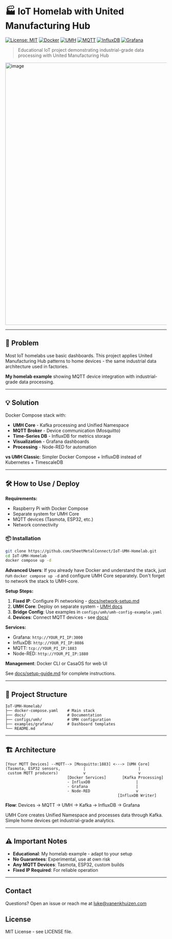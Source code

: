 # 🏭 IoT Homelab with United Manufacturing Hub

[![License: MIT](https://img.shields.io/badge/License-MIT-blue.svg)](LICENSE)
[![Docker](https://img.shields.io/badge/Docker-Compose-2496ED.svg)](#)
[![UMH](https://img.shields.io/badge/UMH-Core-orange.svg)](#)
[![MQTT](https://img.shields.io/badge/MQTT-Mosquitto-purple.svg)](#)
[![InfluxDB](https://img.shields.io/badge/InfluxDB-v2.7-22ADF6.svg)](#)
[![Grafana](https://img.shields.io/badge/Grafana-Latest-F46800.svg)](#)

> Educational IoT project demonstrating industrial-grade data processing with United Manufacturing Hub

<img width="1472" height="819" alt="image" src="https://github.com/user-attachments/assets/d3c94faf-fa7b-4ac7-9fbc-71031b4ec951" />

---

## 🧠 Problem

Most IoT homelabs use basic dashboards. This project applies United Manufacturing Hub patterns to home devices - the same industrial data architecture used in factories.

**My homelab example** showing MQTT device integration with industrial-grade data processing.

---

## 💡 Solution

Docker Compose stack with:
- **UMH Core** - Kafka processing and Unified Namespace
- **MQTT Broker** - Device communication (Mosquitto)
- **Time-Series DB** - InfluxDB for metrics storage
- **Visualization** - Grafana dashboards
- **Processing** - Node-RED for automation

**vs UMH Classic**: Simpler Docker Compose + InfluxDB instead of Kubernetes + TimescaleDB

---

## 🛠 How to Use / Deploy

**Requirements:**
- Raspberry Pi with Docker Compose
- Separate system for UMH Core
- MQTT devices (Tasmota, ESP32, etc.)
- Network connectivity

### 📦 Installation

```bash
git clone https://github.com/SheetMetalConnect/IoT-UMH-Homelab.git
cd IoT-UMH-Homelab
docker compose up -d
```

**Advanced Users**: If you already have Docker and understand the stack, just run `docker compose up -d` and configure UMH Core separately. Don't forget to network the stack to UMH-core.

**Setup Steps:**
1. **Fixed IP**: Configure Pi networking - [docs/network-setup.md](docs/network-setup.md)
2. **UMH Core**: Deploy on separate system - [UMH docs](https://www.umh.app/docs/getting-started/installation/)
3. **Bridge Config**: Use examples in `configs/umh/umh-config-example.yaml`
4. **Devices**: Connect MQTT devices - see [docs/](docs/) 

**Services:**
- Grafana: `http://YOUR_PI_IP:3000`
- InfluxDB: `http://YOUR_PI_IP:8086`
- MQTT: `tcp://YOUR_PI_IP:1883`
- Node-RED: `http://YOUR_PI_IP:1880`

**Management**: Docker CLI or CasaOS for web UI

See [docs/setup-guide.md](docs/setup-guide.md) for complete instructions.

---

## 📁 Project Structure

```
IoT-UMH-Homelab/
├── docker-compose.yaml    # Main stack
├── docs/                  # Documentation
├── configs/umh/           # UMH configuration  
├── examples/grafana/      # Dashboard templates
└── README.md
```

---

## 🏗️ Architecture

```
[Your MQTT Devices] --MQTT--> [Mosquitto:1883] <---> [UMH Core]
(Tasmota, ESP32 sensors,          |                       |
 custom MQTT producers)           v                       v
                           [Docker Services]       [Kafka Processing]
                           - InfluxDB                    |
                           - Grafana                     |
                           - Node-RED                    v
                                                 [InfluxDB Writer]
```

**Flow**: Devices → MQTT → UMH → Kafka → InfluxDB → Grafana

UMH Core creates Unified Namespace and processes data through Kafka. Simple home devices get industrial-grade analytics.

---

## ⚠️ Important Notes

- **Educational**: My homelab example - adapt to your setup
- **No Guarantees**: Experimental, use at own risk  
- **Any MQTT Devices**: Tasmota, ESP32, custom builds
- **Fixed IP Required**: For reliable operation

---

## Contact

Questions? Open an issue or reach me at luke@vanenkhuizen.com

## License

MIT License - see LICENSE file.
